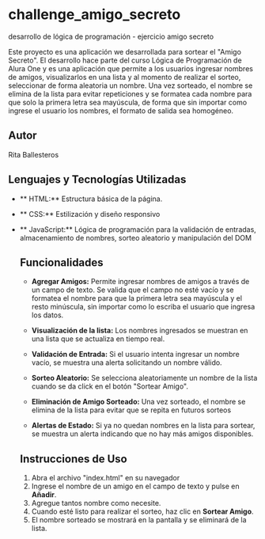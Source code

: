 # challenge_amigo_secreto
desarrollo de lógica de programación - ejercicio amigo secreto

Este proyecto es una aplicación we desarrollada para sortear el "Amigo Secreto".
El desarrollo hace parte del curso Lógica de Programación de Alura One y es una aplicación
que permite a los usuarios ingresar nombres de amigos, visualizarlos en una lista y
al momento de realizar el sorteo, seleccionar de forma aleatoria un nombre.
Una vez sorteado, el nombre se elimina de la lista para evitar repeticiones y se formatea
cada nombre para que solo la primera letra sea mayúscula, de forma que sin importar como ingrese
el usuario los nombres, el formato de salida sea homogéneo.

## Autor

Rita Ballesteros

## Lenguajes y Tecnologías Utilizadas

- ** HTML:** Estructura básica de la página.
- ** CSS:** Estilización y diseño responsivo
- ** JavaScript:** Lógica de programación para la validación de entradas, almacenamiento de nombres,
  sorteo aleatorio y manipulación del DOM

  ## Funcionalidades
  - **Agregar Amigos:**
    Permite ingresar nombres de amigos a través de un campo de texto.
    Se valida que el campo no esté vacío y se formatea el nombre para que la primera letra sea
    mayúscula y el resto minúscula, sin importar como lo escriba el usuario que ingresa los datos.

  - **Visualización de la lista:**
    Los nombres ingresados se muestran en una lista que se actualiza en tiempo real.

  - **Validación de Entrada:**
    Si el usuario intenta ingresar un nombre vacío, se muestra una alerta solicitando un nombre válido.

  - **Sorteo Aleatorio:**
    Se selecciona  aleatoriamente un nombre de la lista cuando se da click en el botón "Sortear Amigo".

  - **Eliminación de Amigo Sorteado:**
    Una vez sorteado, el nombre se elimina de la lista para evitar que se repita en futuros sorteos

  - **Alertas de Estado:**
    Si ya no quedan nombres en la lista para sortear, se muestra un alerta indicando que no hay
    más amigos disponibles.

  ## Instrucciones de Uso
  1. Abra el archivo "index.html" en su navegador
  2. Ingrese el nombre de un amigo en el campo de texto y pulse en **Añadir**.
  3. Agregue tantos nombre como necesite.
  4. Cuando esté listo para realizar el sorteo, haz clic en **Sortear Amigo**.
  5. El nombre sorteado se mostrará en la pantalla y se eliminará de la lista.
   
     
  

